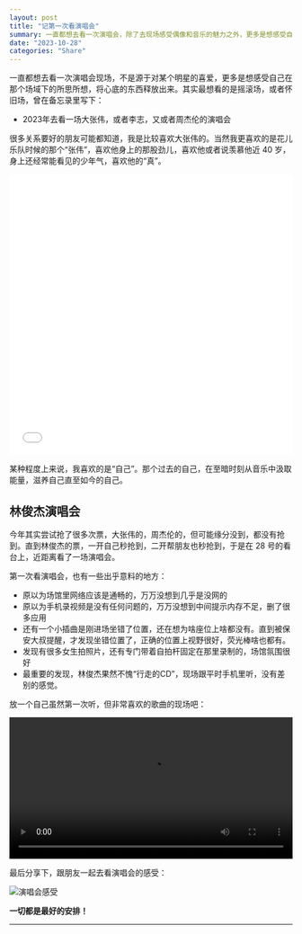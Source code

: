 ```yaml
---
layout: post
title: "记第一次看演唱会"
summary: 一直都想去看一次演唱会，除了去现场感受偶像和音乐的魅力之外，更多是想感受自己在那个场域下的所思所想，将心底的东西释放出来。
date: "2023-10-28"
categories: "Share"
---
```


一直都想去看一次演唱会现场，不是源于对某个明星的喜爱，更多是想感受自己在那个场域下的所思所想，将心底的东西释放出来。其实最想看的是摇滚场，或者怀旧场，曾在备忘录里写下：

- 2023年去看一场大张伟，或者李志，又或者周杰伦的演唱会

很多关系要好的朋友可能都知道，我是比较喜欢大张伟的。当然我更喜欢的是花儿乐队时候的那个“张伟”，喜欢他身上的那股劲儿，喜欢他或者说羡慕他近 40 岁，身上还经常能看见的少年气，喜欢他的“真”。

<iframe src="//player.bilibili.com/player.html?aid=3681218&bvid=BV1ss411X75H&cid=5893269&p=1" allowfullscreen="allowfullscreen" width="100%" height="500" scrolling="no" frameborder="0" sandbox="allow-top-navigation allow-same-origin allow-forms allow-scripts"></iframe>

某种程度上来说，我喜欢的是“自己”。那个过去的自己，在至暗时刻从音乐中汲取能量，滋养自己直至如今的自己。


## 林俊杰演唱会

今年其实尝试抢了很多次票，大张伟的，周杰伦的，但可能缘分没到，都没有抢到。直到林俊杰的票，一开自己秒抢到，二开帮朋友也秒抢到，于是在 28 号的看台上，近距离看了一场演唱会。

第一次看演唱会，也有一些出乎意料的地方：

- 原以为场馆里网络应该是通畅的，万万没想到几乎是没网的
- 原以为手机录视频是没有任何问题的，万万没想到中间提示内存不足，删了很多应用
- 还有一个小插曲是刚进场坐错了位置，还在想为啥座位上啥都没有。直到被保安大叔提醒，才发现坐错位置了，正确的位置上视野很好，荧光棒啥也都有。
- 发现有很多女生拍照片，还有专门带着自拍杆固定在那里录制的，场馆氛围很好
- 最重要的发现，林俊杰果然不愧“行走的CD”，现场跟平时手机里听，没有差别的感觉。

放一个自己虽然第一次听，但非常喜欢的歌曲的现场吧：

<video width="100%" height="auto" controls="">
  <source src="https://chilohdata.s3.bitiful.net/videos/林俊杰 -转动.mp4" type="video/mp4">
  Your browser does not support the video tag.
</video>

最后分享下，跟朋友一起去看演唱会的感受：

![演唱会感受](https://chilohdata.s3.bitiful.net/blog/concert.png)


**一切都是最好的安排！**

****